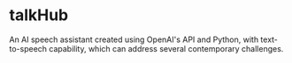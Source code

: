 # talkHub
An AI speech assistant created using OpenAI's API and Python, with text-to-speech  capability, which can address several contemporary challenges.
